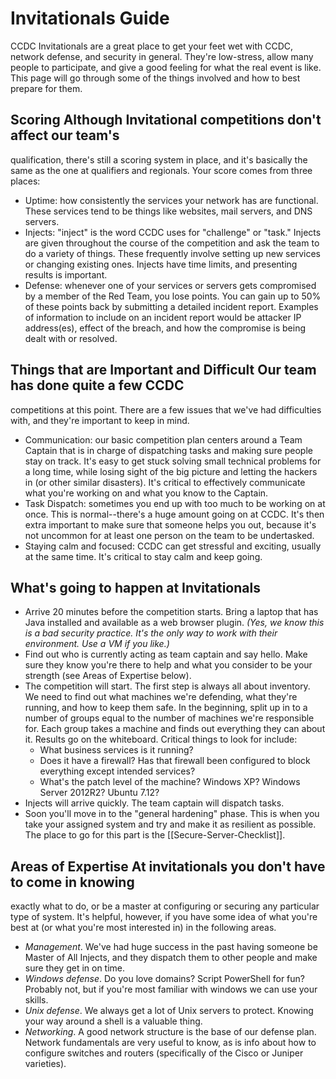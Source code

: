# Invitationals Guide

CCDC Invitationals are a great place to get your feet wet with CCDC, network
defense, and security in general. They're low-stress, allow many people to
participate, and give a good feeling for what the real event is like. This page
will go through some of the things involved and how to best prepare for them.

## Scoring Although Invitational competitions don't affect our team's
qualification, there's still a scoring system in place, and it's basically the
same as the one at qualifiers and regionals. Your score comes from three
places:
* Uptime: how consistently the services your network has are functional. These
  services tend to be things like websites, mail servers, and DNS servers.
* Injects: "inject" is the word CCDC uses for "challenge" or "task." Injects
  are given throughout the course of the competition and ask the team to do a
  variety of things. These frequently involve setting up new services or
  changing existing ones. Injects have time limits, and presenting results is
  important.
* Defense: whenever one of your services or servers gets compromised by a
  member of the Red Team, you lose points. You can gain up to 50% of these
  points back by submitting a detailed incident report. Examples of information
  to include on an incident report would be attacker IP address(es), effect of
  the breach, and how the compromise is being dealt with or resolved.

## Things that are Important and Difficult Our team has done quite a few CCDC
competitions at this point. There are a few issues that we've had difficulties
with, and they're important to keep in mind.
* Communication: our basic competition plan centers around a Team Captain that
  is in charge of dispatching tasks and making sure people stay on track. It's
  easy to get stuck solving small technical problems for a long time, while
  losing sight of the big picture and letting the hackers in (or other similar
  disasters). It's critical to effectively communicate what you're working on
  and what you know to the Captain.
* Task Dispatch: sometimes you end up with too much to be working on at once.
  This is normal--there's a huge amount going on at CCDC. It's then extra
  important to make sure that someone helps you out, because it's not uncommon
  for at least one person on the team to be undertasked.
* Staying calm and focused: CCDC can get stressful and exciting, usually at the
  same time. It's critical to stay calm and keep going.

## What's going to happen at Invitationals
* Arrive 20 minutes before the competition starts. Bring a laptop that has Java
  installed and available as a web browser plugin. _(Yes, we know this is a bad
  security practice. It's the only way to work with their environment. Use a VM
  if you like.)_
* Find out who is currently acting as team captain and say hello. Make sure
  they know you're there to help and what you consider to be your strength (see
  Areas of Expertise below).
* The competition will start. The first step is always all about inventory. We
  need to find out what machines we're defending, what they're running, and how
  to keep them safe. In the beginning, split up in to a number of groups equal
  to the number of machines we're responsible for. Each group takes a machine
  and finds out everything they can about it. Results go on the whiteboard.
  Critical things to look for include:
   * What business services is it running?
   * Does it have a firewall? Has that firewall been configured to block
     everything except intended services?
   * What's the patch level of the machine? Windows XP? Windows Server 2012R2?
     Ubuntu 7.12?
* Injects will arrive quickly. The team captain will dispatch tasks.
* Soon you'll move in to the "general hardening" phase. This is when you take
  your assigned system and try and make it as resilient as possible. The place
  to go for this part is the [[Secure-Server-Checklist]].

## Areas of Expertise At invitationals you don't have to come in knowing
exactly what to do, or be a master at configuring or securing any particular
type of system. It's helpful, however, if you have some idea of what you're
best at (or what you're most interested in) in the following areas.
* *Management*. We've had huge success in the past having someone be Master of
  All Injects, and they dispatch them to other people and make sure they get in
  on time.
* *Windows defense*. Do you love domains? Script PowerShell for fun? Probably
  not, but if you're most familiar with windows we can use your skills.
* *Unix defense*. We always get a lot of Unix servers to protect. Knowing your
  way around a shell is a valuable thing.
* *Networking*. A good network structure is the base of our defense plan.
  Network fundamentals are very useful to know, as is info about how to
  configure switches and routers (specifically of the Cisco or Juniper
  varieties).
